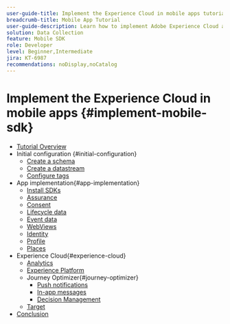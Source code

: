 ```yaml
---
user-guide-title: Implement the Experience Cloud in mobile apps tutorial
breadcrumb-title: Mobile App Tutorial
user-guide-description: Learn how to implement Adobe Experience Cloud applications in mobile apps with Experience Platform Mobile SDK.
solution: Data Collection
feature: Mobile SDK
role: Developer
level: Beginner,Intermediate
jira: KT-6987
recommendations: noDisplay,noCatalog
---
```


# Implement the Experience Cloud in mobile apps {#implement-mobile-sdk}

+ [Tutorial Overview](overview.md)
+ Initial configuration {#initial-configuration}
  + [Create a schema](create-schema.md)
  + [Create a datastream](create-datastream.md)
  + [Configure tags](configure-tags.md)
+ App implementation{#app-implementation}
  + [Install SDKs](install-sdks.md)
  + [Assurance](assurance.md)
  + [Consent](consent.md)
  + [Lifecycle data](lifecycle-data.md)
  + [Event data](events.md)
  + [WebViews](web-views.md)
  + [Identity](identity.md)
  + [Profile](profile.md)
  + [Places](places.md)
+ Experience Cloud{#experience-cloud}
  + [Analytics](analytics.md)
  + [Experience Platform](platform.md)
  + Journey Optimizer{#journey-optimizer}
    + [Push notifications](journey-optimizer-push.md)
    + [In-app messages](journey-optimizer-inapp.md)
    + [Decision Management](journey-optimizer-offers.md)
  + [Target](target.md)
+ [Conclusion](conclusion.md)
  
